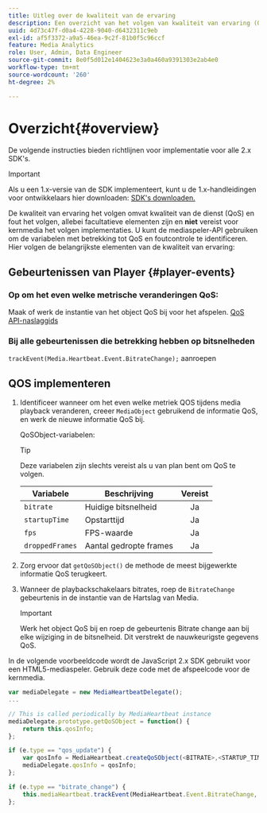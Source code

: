 ```yaml
---
title: Uitleg over de kwaliteit van de ervaring
description: Een overzicht van het volgen van kwaliteit van ervaring (QoE, QoS) gebruikend Media SDK.
uuid: 4d73c47f-d0a4-4228-9040-d6432311c9eb
exl-id: af5f3372-a9a5-46ea-9c2f-81b0f5c96ccf
feature: Media Analytics
role: User, Admin, Data Engineer
source-git-commit: 8e0f5d012e1404623e3a0a460a9391303e2ab4e0
workflow-type: tm+mt
source-wordcount: '260'
ht-degree: 2%

---
```


# Overzicht{#overview}

De volgende instructies bieden richtlijnen voor implementatie voor alle 2.x SDK&#39;s.

>[!IMPORTANT]
>
>Als u een 1.x-versie van de SDK implementeert, kunt u de 1.x-handleidingen voor ontwikkelaars hier downloaden: [SDK&#39;s downloaden.](/help/sdk-implement/download-sdks.md)

De kwaliteit van ervaring het volgen omvat kwaliteit van de dienst (QoS) en fout het volgen, allebei facultatieve elementen zijn en **niet** vereist voor kernmedia het volgen implementaties. U kunt de mediaspeler-API gebruiken om de variabelen met betrekking tot QoS en foutcontrole te identificeren. Hier volgen de belangrijkste elementen van de kwaliteit van ervaring:

## Gebeurtenissen van Player {#player-events}

### Op om het even welke metrische veranderingen QoS:

Maak of werk de instantie van het object QoS bij voor het afspelen. [QoS API-naslaggids](https://adobe-marketing-cloud.github.io/media-sdks/reference/javascript/MediaHeartbeat.html#.createQoSObject)

### Bij alle gebeurtenissen die betrekking hebben op bitsnelheden

`trackEvent(Media.Heartbeat.Event.BitrateChange);` aanroepen

## QOS implementeren

1. Identificeer wanneer om het even welke metriek QOS tijdens media playback veranderen, creeer `MediaObject` gebruikend de informatie QoS, en werk de nieuwe informatie QoS bij.

   QoSObject-variabelen:

   >[!TIP]
   >
   >Deze variabelen zijn slechts vereist als u van plan bent om QoS te volgen.

   | Variabele | Beschrijving | Vereist |
   | --- | --- | :---: |
   | `bitrate` | Huidige bitsnelheid | Ja |
   | `startupTime` | Opstarttijd | Ja |
   | `fps` | FPS-waarde | Ja |
   | `droppedFrames` | Aantal gedropte frames | Ja |

1. Zorg ervoor dat `getQoSObject()` de methode de meest bijgewerkte informatie QoS terugkeert.
1. Wanneer de playbackschakelaars bitrates, roep de `BitrateChange` gebeurtenis in de instantie van de Hartslag van Media.

   >[!IMPORTANT]
   >
   >Werk het object QoS bij en roep de gebeurtenis Bitrate change aan bij elke wijziging in de bitsnelheid. Dit verstrekt de nauwkeurigste gegevens QoS.

In de volgende voorbeeldcode wordt de JavaScript 2.x SDK gebruikt voor een HTML5-mediaspeler. Gebruik deze code met de afspeelcode voor de kernmedia.

```js
var mediaDelegate = new MediaHeartbeatDelegate();
...  

// This is called periodically by MediaHeartbeat instance
mediaDelegate.prototype.getQoSObject = function() {
    return this.qosInfo;
};

if (e.type == "qos_update") {
    var qosInfo = MediaHeartbeat.createQoSObject(<BITRATE>,<STARTUP_TIME>,<FPS>,<DROPPED_FRAMES>);
    mediaDelegate.qosInfo = qosInfo;
};

if (e.type == "bitrate_change") {
    this.mediaHeartbeat.trackEvent(MediaHeartbeat.Event.BitrateChange, qosObject);
};
```
